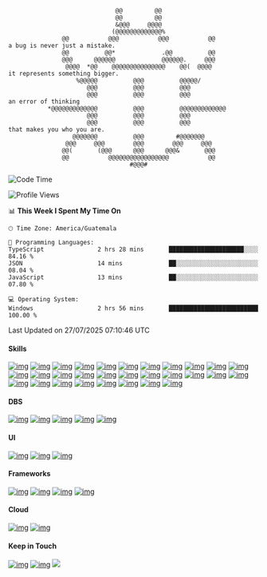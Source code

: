 
                                  @@         @@                                 
                                  @@         @@                                 
                                  &@@@     @@@@                                 
                                 (@@@@@@@@@@@@@%                                
                   @@           @@@           @@@           @@                  a bug is never just a mistake.
                   @@          @@*             .@@          @@                  
                   @@@      @@@@@@             @@@@@@.     @@@                  
                    @@@@  *@@    @@@@@@@@@@@@@@@    @@(  @@@@                   it represents something bigger.
                       %@@@@@          @@@          @@@@@/                      
                          @@@          @@@          @@@                         
                          @@@          @@@          @@@                         an error of thinking
               *@@@@@@@@@@@@@          @@@          @@@@@@@@@@@@@               
                          @@@          @@@          @@@                         
                          @@@          @@@          @@@                         that makes you who you are.
                      @@@@@@@          @@@         #@@@@@@@                     
                    @@@     @@@        @@@        @@@     @@@                   
                   @@(       (@@@      @@@      @@@&       @@@                  
                   @@           @@@@@@@@@@@@@@@@@           @@                  
                                      #@@@#                                     


<!--
**floresvfer/floresvfer** is a ✨ _special_ ✨ repository because its `README.md` (this file) appears on your GitHub profile.

Here are some ideas to get you started:

- 🔭 I’m currently working on ...
- 🌱 I’m currently learning ...
- 👯 I’m looking to collaborate on ...
- 🤔 I’m looking for help with ...
- 💬 Ask me about ...
- 📫 How to reach me: ...
- 😄 Pronouns: ...
- ⚡ Fun fact: ...
-->

  

<!--START_SECTION:waka-->
![Code Time](http://img.shields.io/badge/Code%20Time-2%2C734%20hrs%2026%20mins-blue)

![Profile Views](http://img.shields.io/badge/Profile%20Views-0-blue)

📊 **This Week I Spent My Time On** 

```text
🕑︎ Time Zone: America/Guatemala

💬 Programming Languages: 
TypeScript               2 hrs 28 mins       █████████████████████░░░░   84.16 % 
JSON                     14 mins             ██░░░░░░░░░░░░░░░░░░░░░░░   08.04 % 
JavaScript               13 mins             ██░░░░░░░░░░░░░░░░░░░░░░░   07.80 % 

💻 Operating System: 
Windows                  2 hrs 56 mins       █████████████████████████   100.00 % 
```


 Last Updated on 27/07/2025 07:10:46 UTC
<!--END_SECTION:waka-->



#### Skills

[![img](https://shields.io/badge/%20-%20javascript-f7df1e?style=for-the-badge&logo=javascript&link=javascript.com&link=javascript.com&logoColor=black)](LINK) [![img](https://shields.io/badge/%20-%20typescript-3178c6?style=for-the-badge&logo=typescript&link=https://www.typescriptlang.org&link=https://www.typescriptlang.org&logoColor=white)](LINK) [![img](https://shields.io/badge/%20-%20gnu%20bash-4eaa25?style=for-the-badge&logo=gnu-bash&link=https://www.gnu.org&link=https://www.gnu.org&logoColor=white)](LINK) [![img](https://shields.io/badge/%20-%20linux-fcc624?style=for-the-badge&logo=linux&link=https://www.linux.org&link=https://www.linux.org&logoColor=black)](LINK) [![img](https://shields.io/badge/%20-%20linux%20mint-87cf3e?style=for-the-badge&logo=linux-mint&link=https://linuxmint.com&link=https://linuxmint.com&logoColor=white)](LINK) [![img](https://shields.io/badge/%20-%20apache-d22128?style=for-the-badge&logo=apache&link=https://httpd.apache.org&link=https://httpd.apache.org&logoColor=white)](LINK) [![img](https://shields.io/badge/%20-%20npm-cb3837?style=for-the-badge&logo=npm&link=https://npmjs.com&link=https://npmjs.com&logoColor=white)](LINK) [![img](https://shields.io/badge/%20-%20webpack-8dd6f9?style=for-the-badge&logo=webpack&link=https://webpack.js.org&link=https://webpack.js.org&logoColor=black)](LINK) [![img](https://shields.io/badge/%20-%20c-a8b9cc?style=for-the-badge&logo=c&link=https://www.cprogramming.com/&link=https://www.cprogramming.com/&logoColor=black)](LINK) [![img](https://shields.io/badge/%20-%20html5-e34f26?style=for-the-badge&logo=html5&link=https://html.com/html5&link=https://html.com/html5&logoColor=white)](LINK) [![img](https://shields.io/badge/%20-%20c%20sharp-239120?style=for-the-badge&logo=c-sharp&link=https://docs.microsoft.com/en-us/dotnet/csharp&link=https://docs.microsoft.com/en-us/dotnet/csharp&logoColor=white)](LINK) [![img](https://shields.io/badge/%20-%20java-007396?style=for-the-badge&logo=java&link=https://www.java.com/en/&link=https://www.java.com/en/&logoColor=white)](LINK) [![img](https://shields.io/badge/%20-%20arduino-00979d?style=for-the-badge&logo=arduino&link=https://www.arduino.cc&link=https://www.arduino.cc&logoColor=white)](LINK) [![img](https://shields.io/badge/%20-%20php-777bb4?style=for-the-badge&logo=php&link=https://www.php.net&link=https://www.php.net&logoColor=white)](LINK) [![img](https://shields.io/badge/%20-%20python-3776ab?style=for-the-badge&logo=python&link=https://www.python.org&link=https://www.python.org&logoColor=white)](LINK) [![img](https://shields.io/badge/%20-%20css3-1572b6?style=for-the-badge&logo=css3&link=https://css-tricks.com&link=https://css-tricks.com&logoColor=white)](LINK) [![img](https://shields.io/badge/%20-%20sass-cc6699?style=for-the-badge&logo=sass&link=https://sass-lang.com&link=https://sass-lang.com&logoColor=white)](LINK) [![img](https://shields.io/badge/%20-%20github-181717?style=for-the-badge&logo=github&link=https://github.com&link=https://github.com&logoColor=white)](LINK) [![img](https://shields.io/badge/%20-%20gitlab-fca121?style=for-the-badge&logo=gitlab&link=https://gitlab.com&link=https://gitlab.com&logoColor=black)](LINK) [![img](https://shields.io/badge/%20-%20git-f05032?style=for-the-badge&logo=git&link=https://git-scm.com&link=https://git-scm.com&logoColor=white)](LINK) [![img](https://shields.io/badge/%20-%20bitbucket-0052cc?style=for-the-badge&logo=bitbucket&link=https://www.bitbucket.org&link=https://www.bitbucket.org&logoColor=white)](LINK) [![img](https://shields.io/badge/%20-%20jira-0052cc?style=for-the-badge&logo=jira&link=https://jira.atlassian.com&link=https://jira.atlassian.com&logoColor=white)](LINK) [![img](https://shields.io/badge/%20-%20gitkraken-179287?style=for-the-badge&logo=gitkraken&link=https://www.gitkraken.com&link=https://www.gitkraken.com&logoColor=white)](LINK) [![img](https://shields.io/badge/%20-%20docker-2496ed?style=for-the-badge&logo=docker&link=https://www.docker.com&link=https://www.docker.com&logoColor=white)](LINK) [![img](https://shields.io/badge/%20-%20trello-0079bf?style=for-the-badge&logo=trello&link=https://www.trello.com&link=https://www.trello.com&logoColor=white)](LINK) [![img](https://shields.io/badge/%20-%20slack-4a154b?style=for-the-badge&logo=slack&link=https://slack.com&link=https://slack.com&logoColor=white)](LINK) [![img](https://shields.io/badge/%20-%20jetbrains-000000?style=for-the-badge&logo=jetbrains&link=https://jetbrains.com&link=https://jetbrains.com&logoColor=white)](LINK) [![img](https://shields.io/badge/%20-%20intellij%20idea-000000?style=for-the-badge&logo=intellij-idea&link=https://jetbrains.com/idea&link=https://jetbrains.com/idea&logoColor=white)](LINK) [![img](https://shields.io/badge/%20-%20phpstorm-000000?style=for-the-badge&logo=phpstorm&link=https://jetbrains.com/phpstorm&link=https://jetbrains.com/phpstorm&logoColor=white)](LINK) [![img](https://shields.io/badge/%20-%20webstorm-000000?style=for-the-badge&logo=webstorm&link=https://jetbrains.com/webstorm&link=https://jetbrains.com/webstorm&logoColor=white)](LINK)

#### DBS

[![img](https://shields.io/badge/%20-%20sqlite-003b57?style=for-the-badge&logo=sqlite&link=https://www.sqlite.org&link=https://www.sqlite.org&logoColor=white)](LINK) [![img](https://shields.io/badge/%20-%20mysql-4479a1?style=for-the-badge&logo=mysql&link=https://www.mysql.com&link=https://www.mysql.com&logoColor=white)](LINK) [![img](https://shields.io/badge/%20-%20postgresql-336791?style=for-the-badge&logo=postgresql&link=https://www.postgresql.org&link=https://www.postgresql.org&logoColor=white)](LINK) [![img](https://shields.io/badge/%20-%20oracledb-f80000?style=for-the-badge&logo=oracle&link=https://www.oracle.com/database&link=https://www.oracle.com/database&logoColor=white)](LINK) [![img](https://shields.io/badge/%20-%20sqlserver-cc2927?style=for-the-badge&logo=microsoft-sql-server&link=https://www.microsoft.com/en-us/sql-server/sql-server-2019&link=https://www.microsoft.com/en-us/sql-server/sql-server-2019&logoColor=white)](LINK)

#### UI 

[![img](https://shields.io/badge/%20-%20bootstrap-7952b3?style=for-the-badge&logo=bootstrap&link=https://getbootstrap.com&link=https://getbootstrap.com&logoColor=white)](LINK) [![img](https://shields.io/badge/%20-%20material%20design-0081cb?style=for-the-badge&logo=material-design&link=https://material.io/design&link=https://material.io/design&logoColor=white)](LINK) [![img](https://shields.io/badge/%20-%20ant%20design-0170fe?style=for-the-badge&logo=ant-design&link=https://ant.design&link=https://ant.design&logoColor=white)](LINK)

#### Frameworks

[![img](https://shields.io/badge/%20-%20angular-dd0031?style=for-the-badge&logo=angular&link=https://www.angular.io&link=https://www.angular.io&logoColor=white)](LINK) [![img](https://shields.io/badge/%20-%20react-61dafb?style=for-the-badge&logo=react&link=https://www.reactjs.org&link=https://www.reactjs.org&logoColor=black)](LINK) [![img](https://shields.io/badge/%20-%20ionic-3880ff?style=for-the-badge&logo=ionic&link=https://ionicframework.com&link=https://ionicframework.com&logoColor=white)](LINK) [![img](https://shields.io/badge/%20-%20laravel-ff2d20?style=for-the-badge&logo=laravel&link=&link=&logoColor=white)](LINK)

#### Cloud

[![img](https://shields.io/badge/%20-%20amazon%20aws-232f3e?style=for-the-badge&logo=amazon-aws&link=https://aws.amazon.com&link=https://aws.amazon.com&logoColor=white)](LINK) [![img](https://shields.io/badge/%20-%20google%20cloud-4285f4?style=for-the-badge&logo=google-cloud&link=https://cloud.google.com&link=https://cloud.google.com&logoColor=white)](LINK)



#### Keep in Touch

[![img](https://shields.io/badge/%20-%20twitter-3880ff?style=for-the-badge&logo=twitter&link=https://twitter.com/floresvfer&link=https://twitter.com/floresvfer&logoColor=white)](https://www.instagram.com/floresvfer/) [![img](https://shields.io/badge/%20-%20instagram-e4405f?style=for-the-badge&logo=instagram&link=https://instagram.com/floresvfer&link=https://instagram.com/floresvfer&logoColor=white)](LINK) [<img src="https://shields.io/badge/%20-%20facebook-1877f2?style=for-the-badge&logo=facebook&link=https://facebook.com/floresvfer&link=https://facebook.com/floresvfer&logoColor=white">](<LINK>) 



